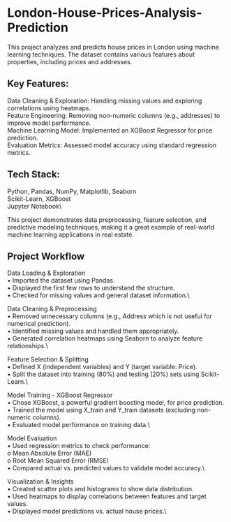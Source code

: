 # London-House-Prices-Analysis-Prediction

This project analyzes and predicts house prices in London using machine learning techniques. The dataset contains various features about properties, including prices and addresses.

<h2>Key Features:</h2>
  
Data Cleaning & Exploration: Handling missing values and exploring correlations using heatmaps.\
Feature Engineering: Removing non-numeric columns (e.g., addresses) to improve model performance.\
Machine Learning Model: Implemented an XGBoost Regressor for price prediction.\
Evaluation Metrics: Assessed model accuracy using standard regression metrics.

<h2>Tech Stack:</h2>

Python, Pandas, NumPy, Matplotlib, Seaborn\
Scikit-Learn, XGBoost\
Jupyter Notebook\

This project demonstrates data preprocessing, feature selection, and predictive modeling techniques, making it a great example of real-world machine learning applications in real estate.

<h2>Project Workflow</h2>

Data Loading & Exploration\
•	Imported the dataset using Pandas.\
•	Displayed the first few rows to understand the structure.\
•	Checked for missing values and general dataset information.\

Data Cleaning & Preprocessing\
•	Removed unnecessary columns (e.g., Address which is not useful for numerical prediction).\
•	Identified missing values and handled them appropriately.\
•	Generated correlation heatmaps using Seaborn to analyze feature relationships.\

Feature Selection & Splitting\
•	Defined X (independent variables) and Y (target variable: Price).\
•	Split the dataset into training (80%) and testing (20%) sets using Scikit-Learn.\

Model Training - XGBoost Regressor\
•	Chose XGBoost, a powerful gradient boosting model, for price prediction.\
•	Trained the model using X_train and Y_train datasets (excluding non-numeric columns).\
•	Evaluated model performance on training data.\

Model Evaluation\
•	Used regression metrics to check performance: \
o	Mean Absolute Error (MAE)\
o	Root Mean Squared Error (RMSE)\
•	Compared actual vs. predicted values to validate model accuracy.\

Visualization & Insights\
•	Created scatter plots and histograms to show data distribution.\
•	Used heatmaps to display correlations between features and target values.\
•	Displayed model predictions vs. actual house prices.\



